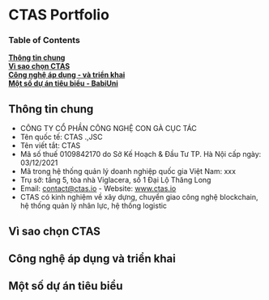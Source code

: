 # CTAS Portfolio
### Table of Contents
**[Thông tin chung](#thông-tin-chung)**<br>
**[Vì sao chọn CTAS](#vì-sao-chọn-ctas)**<br>
**[Công nghệ áp dụng - và triển khai](#công-nghệ-áp-dụng-và-triển-khai)**<br>
**[Một số dự án tiêu biểu - BabiUni](#một-số-dự-án-tiêu-biểu)**<br>



## Thông tin chung
* CÔNG TY CỔ PHẦN CÔNG NGHỆ CON GÀ CỤC TÁC  
* Tên quốc tế: CTAS .,JSC  
* Tên viết tắt: CTAS  
* Mã số thuế  0109842170 do Sở Kế Hoạch & Đầu Tư TP. Hà Nội cấp ngày: 03/12/2021  
* Mã trong hệ thống quản lý doanh nghiệp quốc gia Việt Nam: xxx  
* Trụ sở: tầng 5, tòa nhà Viglacera, số 1 Đại Lộ Thăng Long  
* Email: contact@ctas.io - Website: www.ctas.io  
* CTAS có kinh nghiệm về xây dựng, chuyển giao công nghệ blockchain, hệ thống quản lý nhân lực, hệ thống logistic  


## Vì sao chọn CTAS

## Công nghệ áp dụng và triển khai

## Một số dự án tiêu biểu

